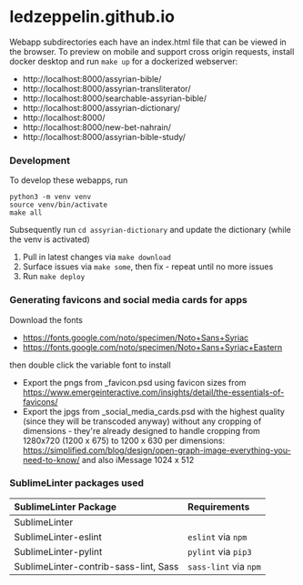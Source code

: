 # ledzeppelin.github.io

Webapp subdirectories each have an index.html file that can be viewed in the browser.  To preview on mobile and support cross origin requests, install docker desktop and run `make up` for a dockerized webserver:

* http://localhost:8000/assyrian-bible/
* http://localhost:8000/assyrian-transliterator/
* http://localhost:8000/searchable-assyrian-bible/
* http://localhost:8000/assyrian-dictionary/
* http://localhost:8000/
* http://localhost:8000/new-bet-nahrain/
* http://localhost:8000/assyrian-bible-study/


### Development

To develop these webapps, run
```
python3 -m venv venv
source venv/bin/activate
make all
```

Subsequently run `cd assyrian-dictionary` and update the dictionary (while the venv is activated)
1. Pull in latest changes via `make download`
2. Surface issues via `make some`, then fix - repeat until no more issues
3. Run `make deploy`


### Generating favicons and social media cards for apps

Download the fonts
* https://fonts.google.com/noto/specimen/Noto+Sans+Syriac
* https://fonts.google.com/noto/specimen/Noto+Sans+Syriac+Eastern

then double click the variable font to install


* Export the pngs from _favicon.psd using favicon sizes from https://www.emergeinteractive.com/insights/detail/the-essentials-of-favicons/
* Export the jpgs from _social_media_cards.psd with the highest quality (since they will be transcoded anyway) without any cropping of dimensions - they're already designed to handle cropping from 1280x720 (1200 x 675) to 1200 x 630 per dimensions: https://simplified.com/blog/design/open-graph-image-everything-you-need-to-know/ and also iMessage 1024 x 512

### SublimeLinter packages used

| SublimeLinter Package                   | Requirements |
| :---                                    | :---- |
| SublimeLinter                           | |
| SublimeLinter-eslint                    | `eslint` via `npm` |
| SublimeLinter-pylint                    | `pylint` via `pip3` |
| SublimeLinter-contrib-sass-lint, Sass   | `sass-lint` via `npm` |

